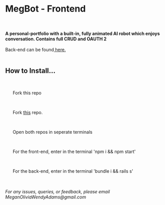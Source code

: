 </u> <h1> MegBot  -  Frontend</h1> </u>
</br>
</br>
<b> A personal-portfolio with a built-in, fully animated AI robot which enjoys conversation. Contains full CRUD and OAUTH 2 </b>
</br>
</br>
Back-end can be found<a href='https://github.com/Meganimation/Ill-um....Ina-TEA'> here. </a> 
</br>
</br>
<h2> How to Install... </h2>
</br>
<ul> Fork this repo </ul>
</br>
<ul> Fork <a href='https://github.com/Meganimation/Ill-um....Ina-TEA'>this</a> repo. </ul>
</br>
<ul> Open both repos in seperate terminals </ul>
</br>
<ul> For the front-end, enter in the terminal 'npm i && npm start' </ul>
</br>
<ul> For the back-end, enter in the terminal 'bundle i && rails s' </ul>
</br>
</br>
<i> For any issues, queries, or feedback, please email MeganOliviaWendyAdams@gmail.com </i>